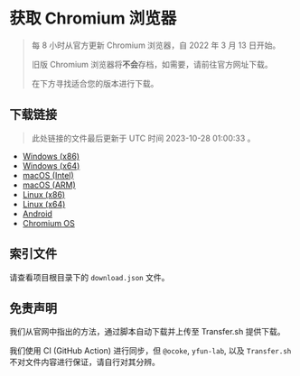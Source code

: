 # 获取 Chromium 浏览器

> 每 8 小时从官方更新 Chromium 浏览器，自 2022 年 3 月 13 日开始。
> 
> 旧版 Chromium 浏览器将**不会**存档，如需要，请前往官方网址下载。
>
> 在下方寻找适合您的版本进行下载。

## 下载链接

> 此处链接的文件最后更新于 UTC 时间 2023-10-28 01:00:33
。

- [Windows (x86)](https://transfer.sh/n9690utpAx/Win.zip)
- [Windows (x64)](https://transfer.sh/Y2hje2kgXy/Win_x64.zip)
- [macOS (Intel)](https://transfer.sh/mTPgqrguyt/Mac.zip)
- [macOS (ARM)](https://transfer.sh/OMdlzGv6nS/Mac_Arm.zip)
- [Linux (x86)](https://transfer.sh/0Xnk8NJl4A/Linux.zip)
- [Linux (x64)](https://transfer.sh/eXwDszGtX7/Linux_x64.zip)
- [Android](https://transfer.sh/oLpY5RAosU/Android.zip)
- [Chromium OS](https://transfer.sh/6DGcgTmfv3/Linux_ChromiumOS_Full.zip)

## 索引文件

请查看项目根目录下的 `download.json` 文件。

## 免责声明

我们从官网中指出的方法，通过脚本自动下载并上传至 Transfer.sh 提供下载。

我们使用 CI (GitHub Action) 进行同步，但 `@ocoke`, `yfun-lab`, 以及 `Transfer.sh` 不对文件内容进行保证，请自行对其分辨。
